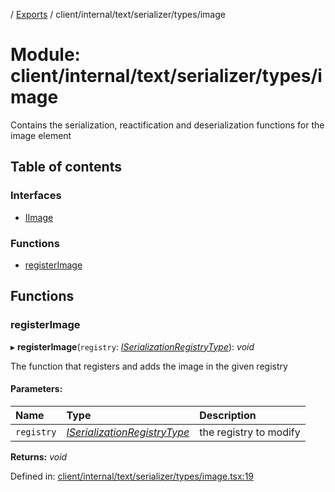 [](../README.md) / [Exports](../modules.md) / client/internal/text/serializer/types/image

# Module: client/internal/text/serializer/types/image

Contains the serialization, reactification and deserialization functions
for the image element

## Table of contents

### Interfaces

- [IImage](../interfaces/client_internal_text_serializer_types_image.iimage.md)

### Functions

- [registerImage](client_internal_text_serializer_types_image.md#registerimage)

## Functions

### registerImage

▸ **registerImage**(`registry`: [*ISerializationRegistryType*](../interfaces/client_internal_text_serializer.iserializationregistrytype.md)): *void*

The function that registers and adds the image in the given
registry

#### Parameters:

Name | Type | Description |
:------ | :------ | :------ |
`registry` | [*ISerializationRegistryType*](../interfaces/client_internal_text_serializer.iserializationregistrytype.md) | the registry to modify    |

**Returns:** *void*

Defined in: [client/internal/text/serializer/types/image.tsx:19](https://github.com/onzag/itemize/blob/0e9b128c/client/internal/text/serializer/types/image.tsx#L19)
